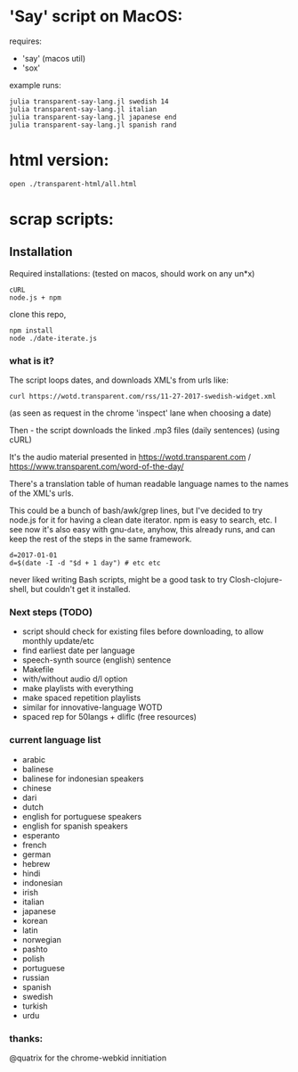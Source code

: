 
# 'Say' script on MacOS:
requires:
 * 'say' (macos util)
 * 'sox'

 example runs:
 ```
 julia transparent-say-lang.jl swedish 14
 julia transparent-say-lang.jl italian
 julia transparent-say-lang.jl japanese end
 julia transparent-say-lang.jl spanish rand

 ```

# html version:
```
open ./transparent-html/all.html
```
# scrap scripts:


## Installation
Required installations: (tested on macos, should work on any un\*x)
```
cURL
node.js + npm
```

clone this repo,
```
npm install
node ./date-iterate.js
```

### what is it?
The script loops dates, and downloads XML's from urls like:
```
curl https://wotd.transparent.com/rss/11-27-2017-swedish-widget.xml
```
(as seen as request in the chrome 'inspect' lane when choosing a date)

Then - the script downloads the linked .mp3 files (daily sentences) (using cURL)

It's the audio material presented in https://wotd.transparent.com / https://www.transparent.com/word-of-the-day/

There's a translation table of human readable language names to the names of the XML's urls.

This could be a bunch of bash/awk/grep lines, but I've decided to try node.js for it for having a clean date iterator. npm is easy to search, etc. I see now it's also easy with gnu-`date`, anyhow, this already runs, and can keep the rest of the steps in the same framework.
```
d=2017-01-01
d=$(date -I -d "$d + 1 day") # etc etc
 ```

 never liked writing Bash scripts, might be a good task to try Closh-clojure-shell, but couldn't get it installed.

### Next steps  (TODO)

 * script should check for existing files before downloading, to allow monthly update/etc
 * find earliest date per language
 * speech-synth source (english) sentence
 * Makefile
 * with/without audio d/l option
 * make playlists with everything
 * make spaced repetition playlists
 * similar for innovative-language WOTD
 * spaced rep for 50langs + dliflc (free resources)

### current language list
* arabic
* balinese
* balinese for indonesian speakers
* chinese
* dari
* dutch
* english for portuguese speakers
* english for spanish speakers
* esperanto
* french
* german
* hebrew
* hindi
* indonesian
* irish
* italian
* japanese
* korean
* latin
* norwegian
* pashto
* polish
* portuguese
* russian
* spanish
* swedish
* turkish
* urdu



### thanks:

@quatrix for the chrome-webkid innitiation
